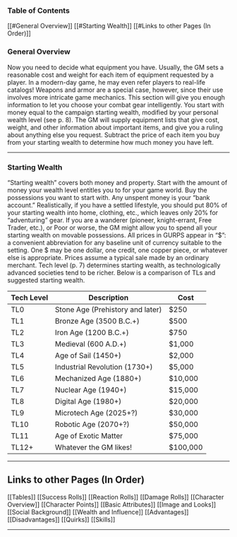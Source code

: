 ### Table of Contents
[[#General Overview]]
[[#Starting Wealth]]
[[#Links to other Pages (In Order)]]

### General Overview
Now you need to decide what equipment you have. Usually, the GM sets a reasonable cost and weight for each item of equipment requested by a player. In a modern-day game, he may even refer players to real-life catalogs! Weapons and armor are a special case, however, since their use involves more intricate game mechanics. This section will give you enough information to let you choose your combat gear intelligently. You start with money equal to the campaign starting wealth, modified by your personal wealth level (see p. 8). The GM will supply equipment lists that give cost, weight, and other information about important items, and give you a ruling about anything else you request. Subtract the price of each item you buy from your starting wealth to determine how much money you have left.

---
### Starting Wealth
“Starting wealth” covers both money and property. Start with the amount of money your wealth level entitles you to for your game world. Buy the possessions you want to start with. Any unspent money is your “bank account.” Realistically, if you have a settled lifestyle, you should put 80% of your starting wealth into home, clothing, etc., which leaves only 20% for “adventuring” gear. If you are a wanderer (pioneer, knight-errant, Free Trader, etc.), or Poor or worse, the GM might allow you to spend all your starting wealth on movable possessions. All prices in GURPS appear in “$”: a convenient abbreviation for any baseline unit of currency suitable to the setting. One $ may be one dollar, one credit, one copper piece, or whatever else is appropriate. Prices assume a typical sale made by an ordinary merchant. Tech level (p. 7) determines starting wealth, as technologically advanced societies tend to be richer. Below is a comparison of TLs and suggested starting wealth.

| Tech Level | Description                      | Cost     |
| ---------- | -------------------------------- | -------- |
| TL0        | Stone Age (Prehistory and later) | $250     |
| TL1        | Bronze Age (3500 B.C.+)          | $500     |
| TL2        | Iron Age (1200 B.C.+)            | $750     |
| TL3        | Medieval (600 A.D.+)             | $1,000   |
| TL4        | Age of Sail (1450+)              | $2,000   |
| TL5        | Industrial Revolution (1730+)    | $5,000   |
| TL6        | Mechanized Age (1880+)           | $10,000  |
| TL7        | Nuclear Age (1940+)              | $15,000  |
| TL8        | Digital Age (1980+)              | $20,000  |
| TL9        | Microtech Age (2025+?)           | $30,000  |
| TL10       | Robotic Age (2070+?)             | $50,000  |
| TL11       | Age of Exotic Matter             | $75,000  |
| TL12+      | Whatever the GM likes!           | $100,000 |

---
## Links to other Pages (In Order)
[[Tables]]
[[Success Rolls]]
[[Reaction Rolls]]
[[Damage Rolls]]
[[Character Overview]]
[[Character Points]]
[[Basic Attributes]]
[[Image and Looks]]
[[Social Background]]
[[Wealth and Influence]]
[[Advantages]]
[[Disadvantages]]
[[Quirks]]
[[Skills]]

---